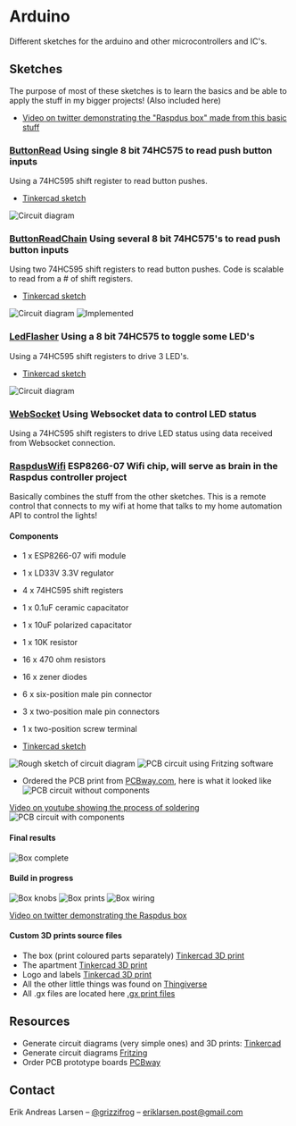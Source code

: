# Arduino
Different sketches for the arduino and other microcontrollers and IC's.

## Sketches
The purpose of most of these sketches is to learn the basics and be able to apply the stuff in my bigger projects! (Also included here)

* [Video on twitter demonstrating the "Raspdus box" made from this basic stuff](https://twitter.com/grizzlifrog/status/1070663566863290368)

### [ButtonRead](https://github.com/larsensolutions/arduino/tree/master/ButtonRead) Using single 8 bit 74HC575 to read push button inputs 
Using a 74HC595 shift register to read button pushes.

* [Tinkercad sketch](https://www.tinkercad.com/things/dOxVGoxMftm)

![Circuit diagram](ButtonRead/SN74HC595-ButtonInputReader.png?raw=true "Sketch")

### [ButtonReadChain](https://github.com/larsensolutions/arduino/tree/master/ButtonReadChain) Using several 8 bit 74HC575's to read push button inputs 
Using two 74HC595 shift registers to read button pushes. Code is scalable to read from a # of shift registers.

* [Tinkercad sketch](https://www.tinkercad.com/things/7BMBGhKhBrG)

![Circuit diagram](ButtonReadChain/SN74HC595-ButtonInputReaderChained.png?raw=true "Sketch")
![Implemented](ButtonReadChain/ButtonReadChain.jpg?raw=true "Implemented")

### [LedFlasher](https://github.com/larsensolutions/arduino/tree/master/LedFlasher) Using a 8 bit 74HC575 to toggle some LED's
Using a 74HC595 shift registers to drive 3 LED's.

* [Tinkercad sketch](https://www.tinkercad.com/things/cHowXQvEdyA)

![Circuit diagram](LedFlasher/ledflasher.png?raw=true "Sketch")

### [WebSocket](https://github.com/larsensolutions/arduino/tree/master/WebSocket) Using Websocket data to control LED status
Using a 74HC595 shift registers to drive LED status using data received from Websocket connection.

### [RaspdusWifi](https://github.com/larsensolutions/arduino/tree/master/RaspdusWifi) ESP8266-07 Wifi chip, will serve as brain in the Raspdus controller project
Basically combines the stuff from the other sketches. This is a remote control that connects to my wifi at home that talks to my home automation API to control the lights!

#### Components
* 1 x ESP8266-07 wifi module
* 1 x LD33V 3.3V regulator
* 4 x 74HC595 shift registers
* 1 x 0.1uF ceramic capacitator
* 1 x 10uF polarized capacitator
* 1 x 10K resistor
* 16 x 470 ohm resistors
* 16 x zener diodes
* 6 x six-position male pin connector
* 3 x two-position male pin connectors
* 1 x two-position screw terminal

* [Tinkercad sketch](https://www.tinkercad.com/things/98GHd9cAQSt)

![Rough sketch of circuit diagram](RaspdusWifi/images/raspdus-wifi-controller-circuit.jpg?raw=true "Rough sketch of circuit diagram")
![PCB circuit using Fritzing software](RaspdusWifi/images/raspdus-wifi-controller-circuit-fritzing.jpg?raw=true "PCB circuit")

* Ordered the PCB print from [PCBway.com](http://pcbway.com), here is what it looked like
![PCB circuit without components](RaspdusWifi/images/raspdus-wifi-controller-circuit-no-components.jpg?raw=true "PCB circuit without components")

[Video on youtube showing the process of soldering](https://youtu.be/xztIZzjC5tE)
![PCB circuit with components](RaspdusWifi/images/raspdus-wifi-controller-circuit-with-components.jpg?raw=true "PCB circuit with components")

#### Final results

![Box complete](RaspdusWifi/images/raspdus-box-complete.jpg?raw=true "Box complete")

#### Build in progress

![Box knobs](RaspdusWifi/images/raspdus-box-knobs.jpg?raw=true "Box knobs")
![Box prints](RaspdusWifi/images/raspdus-box-prints.jpg?raw=true "Box prints")
![Box wiring](RaspdusWifi/images/raspdus-box-wiring.jpg?raw=true "Box wiring")

[Video on twitter demonstrating the Raspdus box](https://twitter.com/grizzlifrog/status/1070663566863290368)

#### Custom 3D prints source files
* The box (print coloured parts separately) [Tinkercad 3D print](https://www.tinkercad.com/things/5O3gAvxATRC/edit?sharecode=LnFBwAcFzZKmgHHJWiTbrchXy2RChrDAEr17kh_O0ms=)
* The apartment [Tinkercad 3D print](https://www.tinkercad.com/things/06itOJWX7F3/edit?sharecode=p6LfuG1Tc5tmdaZJKfttCCOc3zg3f6xt6FtNrXc_VN0=)
* Logo and labels [Tinkercad 3D print](https://www.tinkercad.com/things/jhPKKVwyEU6-raspdus-box-logo-and-labels/edit?sharecode=u3jyjOwCSqnDHdXntYfT9-1s8Q0ZC1yVMoiltZoRI98=)
* All the other little things was found on [Thingiverse](https://www.thingiverse.com/)
* All .gx files are located here [.gx print files](https://github.com/larsensolutions/arduino/tree/master/RaspdusWifi/prints)

## Resources

* Generate circuit diagrams (very simple ones) and 3D prints: [Tinkercad](https://www.tinkercad.com)
* Generate circuit diagrams [Fritzing](http://fritzing.org/home/)
* Order PCB prototype boards [PCBway](https://www.pcbway.com)

## Contact

Erik Andreas Larsen – [@grizzifrog](https://twitter.com/grizzlifrog) – eriklarsen.post@gmail.com